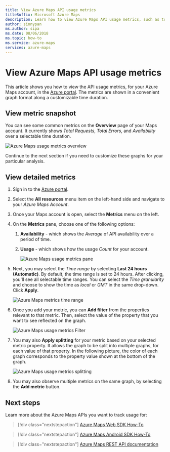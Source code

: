 ```yaml
---
title: View Azure Maps API usage metrics
titleSuffix: Microsoft Azure Maps
description: Learn how to view Azure Maps API usage metrics, such as total requests, total errors, and availability. See how to filter data and split results.
author: sinnypan
ms.author: sipa
ms.date: 08/06/2018
ms.topic: how-to
ms.service: azure-maps
services: azure-maps
---
```


# View Azure Maps API usage metrics

This article shows you how to view the API usage metrics, for your Azure Maps account, in the [Azure portal]. The metrics are shown in a convenient graph format along a customizable time duration.

## View metric snapshot

You can see some common metrics on the **Overview** page of your Maps account. It currently shows *Total Requests*, *Total Errors*, and *Availability* over a selectable time duration.

![Azure Maps usage metrics overview](media/how-to-view-api-usage/portal-overview.png)

Continue to the next section if you need to customize these graphs for your particular analysis.

## View detailed metrics

1. Sign in to the [Azure portal](https://portal.azure.com).

2. Select the **All resources** menu item on the left-hand side and navigate to your *Azure Maps Account*.

3. Once your Maps account is open, select the **Metrics** menu on the left.

4. On the **Metrics** pane, choose one of the following options:

   1. **Availability** - which shows the *Average* of API availability over a period of time.
   2. **Usage** - which shows how the usage *Count* for your account.

      ![Azure Maps usage metrics pane](media/how-to-view-api-usage/portal-metrics.png)

5. Next, you may select the *Time range* by selecting **Last 24 hours (Automatic)**. By default, the time range is set to 24 hours. After clicking, you'll see all selectable time ranges. You can select the *Time granularity* and choose to show the time as *local* or *GMT* in the same drop-down. Click **Apply**.

    ![Azure Maps metrics time range](media/how-to-view-api-usage/time-range.png)

6. Once you add your metric, you can **Add filter** from the properties relevant to that metric. Then, select the value of the property that you want to see reflected on the graph.

    ![Azure Maps usage metrics Filter](media/how-to-view-api-usage/filter.png)

7. You may also **Apply splitting** for your metric based on your selected metric property. It allows the graph to be split into multiple graphs, for each value of that property. In the following picture, the color of each graph corresponds to the property value shown at the bottom of the graph.

    ![Azure Maps usage metrics splitting](media/how-to-view-api-usage/splitting.png)

8. You may also observe multiple metrics on the same graph, by selecting the **Add metric** button.

## Next steps

Learn more about the Azure Maps APIs you want to track usage for:
> [!div class="nextstepaction"]
> [Azure Maps Web SDK How-To]

> [!div class="nextstepaction"]
> [Azure Maps Android SDK How-To]

> [!div class="nextstepaction"]
> [Azure Maps REST API documentation]

[Azure portal]: https://portal.azure.com
[Azure Maps Web SDK How-To]: how-to-use-map-control.md
[Azure Maps Android SDK How-To]: how-to-use-android-map-control-library.md
[Azure Maps REST API documentation]: /rest/api/maps
